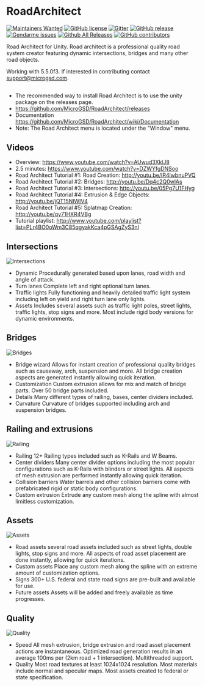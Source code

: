 # RoadArchitect
[![Maintainers Wanted](https://img.shields.io/badge/maintainers-wanted-red.svg)](https://github.com/pickhardt/maintainers-wanted)
[![GitHub license](https://img.shields.io/badge/license-MIT-blue.svg)](https://raw.githubusercontent.com/MicroGSD/RoadArchitect/master/LICENSE.txt)
[![Gitter](https://badges.gitter.im/RoadArchitect/Lobby.svg)](https://gitter.im/RoadArchitect/Lobby)
[![GitHub release](https://img.shields.io/github/release/MicroGSD/RoadArchitect.svg)]()
[![Gendarme issues](https://img.shields.io/badge/Gendarme_Issues-3056-red.svg)](https://djohns451.github.io/RoadArchitect/report.html)
[![Github All Releases](https://img.shields.io/github/downloads/MicroGSD/RoadArchitect/total.svg)]()
[![GitHub contributors](https://img.shields.io/github/contributors/MicroGSD/RoadArchitect.svg)]()

Road Architect for Unity. Road architect is a professional quality road system creator featuring dynamic intersections, bridges and many other road objects.

Working with 5.5.0f3. If interested in contributing contact support@microgsd.com.

##
- The recommended way to install Road Architect is to use the unity package on the releases page. 
- https://github.com/MicroGSD/RoadArchitect/releases
- Documentation https://github.com/MicroGSD/RoadArchitect/wiki/Documentation
- Note: The Road Architect menu is located under the "Window" menu.

## Videos
- Overview: https://www.youtube.com/watch?v=AUwud3XklJ8
- 2.5 minutes: https://www.youtube.com/watch?v=DZWYfgDNSoo
- Road Architect Tutorial #1: Road Creation: http://youtu.be/IR4lwbnuPVQ
- Road Architect Tutorial #2: Bridges: http://youtu.be/Dq4c2Q0wlAs
- Road Architect Tutorial #3: Intersections: http://youtu.be/05Pg7U1FHyg
- Road Architect Tutorial #4: Extrusion & Edge Objects: http://youtu.be/jQT15NlWIV4
- Road Architect Tutorial #5: Splatmap Creation: http://youtu.be/qy71HXR4VBg
- Tutorial playlist: http://www.youtube.com/playlist?list=PLr4BO0oWm3C85qgyakKca4pGSAgZyS3nl

## Intersections
![Intersections](ManualImages/Extra/SS6-640.jpg)
- Dynamic Procedurally generated based upon lanes, road width and angle of attack.
- Turn lanes Complete left and right optional turn lanes.
- Traffic lights Fully functioning and heavily detailed traffic light system including left on yield and right turn lane only lights.
- Assets Includes several assets such as traffic light poles, street lights, traffic lights, stop signs and more. Most include rigid body versions for dynamic environments.

## Bridges
![Bridges](ManualImages/Extra/SS4-640.jpg)
- Bridge wizard Allows for instant creation of professional quality bridges such as causeway, arch, suspension and more. All bridge creation aspects are generated instantly allowing quick iteration.
- Customization Custom extrusion allows for mix and match of bridge parts. Over 50 bridge parts included.
- Details Many different types of railing, bases, center dividers included.
- Curvature Curvature of bridges supported including arch and suspension bridges.

## Railing and extrusions
![Railing](ManualImages/Extra/SS5-640.jpg)
- Railing 12+ Railing types included such as K-Rails and W Beams.
- Center dividers Many center divider options including the most popular configurations such as K-Rails with blinders or street lights. All aspects of mesh extrusion are performed instantly allowing quick iteration.
- Collision barriers Water barrels and other collision barriers come with prefabricated rigid or static body configurations.
- Custom extrusion Extrude any custom mesh along the spline with almost limitless customization.

## Assets
![Assets](ManualImages/Extra/SS3-640.jpg)
- Road assets several road assets included such as street lights, double lights, stop signs and more. All aspects of road asset placement are done instantly, allowing for quick iterations.
- Custom assets Place any custom mesh along the spline with an extreme amount of customization options.
- Signs 300+ U.S. federal and state road signs are pre-built and available for use.
- Future assets Assets will be added and freely available as time progresses.

## Quality
![Quality](ManualImages/Extra/SS2-640.jpg)
- Speed All mesh extrusion, bridge extrusion and road asset placement actions are instantaneous. Optimized road generation results in an average 100ms per (2km road + 1 intersection). Multithreaded support.
- Quality Most road textures at least 1024x1024 resolution. Most materials include normal and specular maps. Most assets created to federal or state specification.
